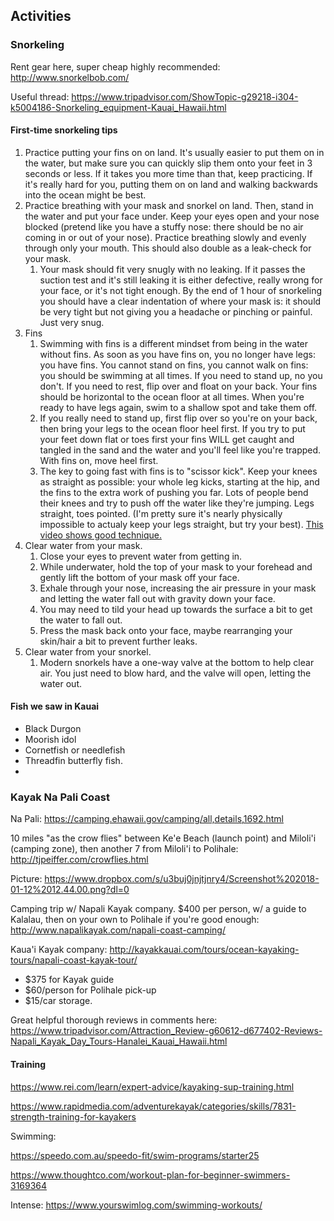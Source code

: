## Activities

### Snorkeling

Rent gear here, super cheap highly recommended: http://www.snorkelbob.com/

Useful thread: https://www.tripadvisor.com/ShowTopic-g29218-i304-k5004186-Snorkeling_equipment-Kauai_Hawaii.html

#### First-time snorkeling tips
1. Practice putting your fins on on land. It's usually easier to put them on in the water, but make sure you can quickly slip them onto your feet in 3 seconds or less. If it takes you more time than that, keep practicing. If it's really hard for you, putting them on on land and walking backwards into the ocean might be best.
2. Practice breathing with your mask and snorkel on land. Then, stand in the water and put your face under. Keep your eyes open and your nose blocked (pretend like you have a stuffy nose: there should be no air coming in or out of your nose). Practice breathing slowly and evenly through only your mouth. This should also double as a leak-check for your mask.
    1. Your mask should fit very snugly with no leaking. If it passes the suction test and it's still leaking it is either defective, really wrong for your face, or it's not tight enough. By the end of 1 hour of snorkeling you should have a clear indentation of where your mask is: it should be very tight but not giving you a headache or pinching or painful. Just very snug.
2. Fins
    1. Swimming with fins is a different mindset from being in the water without fins. As soon as you have fins on, you no longer have legs: you have fins. You cannot stand on fins, you cannot walk on fins: you should be swimming at all times. If you need to stand up, no you don't. If you need to rest, flip over and float on your back. Your fins should be horizontal to the ocean floor at all times. When you're ready to have legs again, swim to a shallow spot and take them off.
    2. If you really need to stand up, first flip over so you're on your back, then bring your legs to the ocean floor heel first. If you try to put your feet down flat or toes first your fins WILL get caught and tangled in the sand and the water and you'll feel like you're trapped. With fins on, move heel first.
    3. The key to going fast with fins is to "scissor kick". Keep your knees as straight as possible: your whole leg kicks, starting at the hip, and the fins to the extra work of pushing you far. Lots of people bend their knees and try to push off the water like they're jumping. Legs straight, toes pointed. (I'm pretty sure it's nearly physically impossible to actualy keep your legs straight, but try your best). [This video shows good technique.](https://www.youtube.com/watch?v=KNzI0rLGxSE)
3. Clear water from your mask.
    1. Close your eyes to prevent water from getting in. 
    2. While underwater, hold the top of your mask to your forehead and gently lift the bottom of your mask off your face. 
    3. Exhale through your nose, increasing the air pressure in your mask and letting the water fall out with gravity down your face. 
    4. You may need to tild your head up towards the surface a bit to get the water to fall out.
    5. Press the mask back onto your face, maybe rearranging your skin/hair a bit to prevent further leaks.
4. Clear water from your snorkel.
    1. Modern snorkels have a one-way valve at the bottom to help clear air. You just need to blow hard, and the valve will open, letting the water out.

#### Fish we saw in Kauai
- Black Durgon
- Moorish idol
- Cornetfish or needlefish
- Threadfin butterfly fish.
- 

### Kayak Na Pali Coast

Na Pali: https://camping.ehawaii.gov/camping/all,details,1692.html

10 miles "as the crow flies" between Ke'e Beach (launch point) and Miloli'i (camping zone), then another 7 from Miloli'i to Polihale: http://tjpeiffer.com/crowflies.html

Picture: https://www.dropbox.com/s/u3buj0jnjtjnry4/Screenshot%202018-01-12%2012.44.00.png?dl=0

Camping trip w/ Napali Kayak company. $400 per person, w/ a guide to Kalalau, then on your own to Polihale if you're good enough: http://www.napalikayak.com/napali-coast-camping/

Kaua'i Kayak company: http://kayakkauai.com/tours/ocean-kayaking-tours/napali-coast-kayak-tour/
+ $375 for Kayak guide
+ $60/person for Polihale pick-up
+ $15/car storage.

Great helpful thorough reviews in comments here: https://www.tripadvisor.com/Attraction_Review-g60612-d677402-Reviews-Napali_Kayak_Day_Tours-Hanalei_Kauai_Hawaii.html

#### Training

https://www.rei.com/learn/expert-advice/kayaking-sup-training.html

https://www.rapidmedia.com/adventurekayak/categories/skills/7831-strength-training-for-kayakers

Swimming:

https://speedo.com.au/speedo-fit/swim-programs/starter25

https://www.thoughtco.com/workout-plan-for-beginner-swimmers-3169364

Intense: https://www.yourswimlog.com/swimming-workouts/
